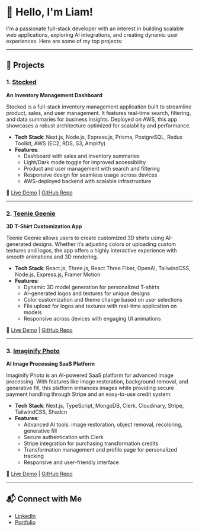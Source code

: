 # 👋 Hello, I'm Liam!

I'm a passionate full-stack developer with an interest in building scalable web applications, exploring AI integrations, and creating dynamic user experiences. Here are some of my top projects:

---

## 🚀 Projects

### 1. [**Stocked**](https://main.d1s8h38tag6x10.amplifyapp.com) 
**An Inventory Management Dashboard**

Stocked is a full-stack inventory management application built to streamline product, sales, and user management. It features real-time search, filtering, and data summaries for business insights. Deployed on AWS, this app showcases a robust architecture optimized for scalability and performance.

- **Tech Stack**: Next.js, Node.js, Express.js, Prisma, PostgreSQL, Redux Toolkit, AWS (EC2, RDS, S3, Amplify)
- **Features**:
  - Dashboard with sales and inventory summaries
  - Light/Dark mode toggle for improved accessibility
  - Product and user management with search and filtering
  - Responsive design for seamless usage across devices
  - AWS-deployed backend with scalable infrastructure
  
🔗 [Live Demo](https://main.d1s8h38tag6x10.amplifyapp.com) | [GitHub Repo](https://github.com/lstiles1/inventory-management)

---

### 2. [**Teenie Geenie**](https://teenie-geenie.vercel.app)  
**3D T-Shirt Customization App**

Teenie Geenie allows users to create customized 3D shirts using AI-generated designs. Whether it’s adjusting colors or uploading custom textures and logos, the app offers a highly interactive experience with smooth animations and 3D rendering.

- **Tech Stack**: React.js, Three.js, React Three Fiber, OpenAI, TailwindCSS, Node.js, Express.js, Framer Motion
- **Features**:
  - Dynamic 3D model generation for personalized T-shirts
  - AI-generated logos and textures for unique designs
  - Color customization and theme change based on user selections
  - File upload for logos and textures with real-time application on models
  - Responsive across devices with engaging UI animations

🔗 [Live Demo](https://teenie-geenie.vercel.app) | [GitHub Repo](https://github.com/lstiles1/teenie-geenie)

---

### 3. [**Imaginify Photo**](https://imaginify-photo.vercel.app)  
**AI Image Processing SaaS Platform**

Imaginify Photo is an AI-powered SaaS platform for advanced image processing. With features like image restoration, background removal, and generative fill, this platform enhances images while providing secure payment handling through Stripe and an easy-to-use credit system.

- **Tech Stack**: Next.js, TypeScript, MongoDB, Clerk, Cloudinary, Stripe, TailwindCSS, Shadcn
- **Features**:
  - Advanced AI tools: image restoration, object removal, recoloring, generative fill
  - Secure authentication with Clerk
  - Stripe integration for purchasing transformation credits
  - Transformation management and profile page for personalized tracking
  - Responsive and user-friendly interface

🔗 [Live Demo](https://imaginify-photo.vercel.app) | [GitHub Repo](https://github.com/lstiles1/imaginify)

---

## 📬 Connect with Me
- [LinkedIn](https://www.linkedin.com/in/liam-stiles) 
- [Portfolio](https://liamstiles.com)


###

